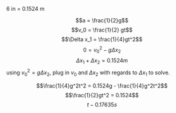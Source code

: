6 in = 0.1524 m

$$a = \frac{1}{2}g$$
$$v_0 = \frac{1}{2} gt$$
$$\Delta x_1 = \frac{1}{4}gt^2$$
$$0 = v_0^2 - g\Delta x_2$$
$$\Delta x_1 + \Delta x_2 = 0.1524m$$
using $v_0^2 = g\Delta x_2$, plug in $v_0$ and $\Delta x_2$  with regards to $\Delta x_1$ to solve.

$$\frac{1}{4}g^2t^2 = 0.1524g - \frac{1}{4}g^2t^2$$
$$\frac{1}{2}gt^2 = 0.1524$$
$$ t - 0.17635s$$
